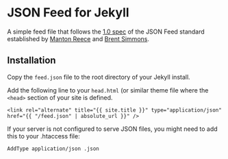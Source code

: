 # JSON Feed for Jekyll

A simple feed file that follows the [1.0 spec](https://jsonfeed.org/version/1) of the JSON Feed standard established by [Manton Reece](http://manton.org/) and [Brent Simmons](http://inessential.com/).

## Installation
Copy the `feed.json` file to the root directory of your Jekyll install.

Add the following line to your `head.html` (or similar theme file where the `<head>` section of your site is defined.

```
<link rel="alternate" title="{{ site.title }}" type="application/json" href="{{ "/feed.json" | absolute_url }}" />
```

If your server is not configured to serve JSON files, you might need to add this to your .htaccess file:

```
AddType application/json .json
```
